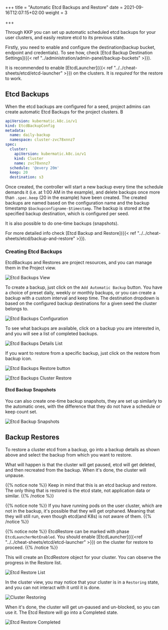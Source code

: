 +++
title = "Automatic Etcd Backups and Restore"
date = 2021-09-16T12:07:15+02:00
weight = 3

+++

Through KKP you can set up automatic scheduled etcd backups for your user clusters, and easily restore etcd to its previous state.

Firstly, you need to enable and configure the destination(backup bucket, endpoint and credentials). To see how, check [Etcd Backup Destination Settings]({{< ref "../administration/admin-panel/backup-buckets" >}}).

It is recommended to enable [EtcdLauncher]({{< ref "../../cheat-sheets/etcd/etcd-launcher" >}}) on the clusters.
It is _required_ for the restore to work.

## Etcd Backups

When the etcd backups are configured for a seed, project admins can create automatic Etcd Backups for the project clusters. B

```yaml
apiVersion: kubermatic.k8c.io/v1
kind: EtcdBackupConfig
metadata:
  name: daily-backup
  namespace: cluster-zvc78xnnz7
spec:
  cluster:
    apiVersion: kubermatic.k8c.io/v1
    kind: Cluster
    name: zvc78xnnz7
  schedule: '@every 20m'
  keep: 20
  destination: s3
```

Once created, the controller will start a new backup every time the schedule demands it (i.e. at 1:00 AM in the example),
and delete backups once more than `.spec.keep` (20 in the example) have been created. The created backups are named based
on the configuration name and the backup timestamp `$backupconfigname-$timestamp`. The backup is stored at the specified backup destination,
which is configured per seed.

It is also possible to do one-time backups (snapshots).

For more detailed info check [Etcd Backup and Restore]({{< ref "../../cheat-sheets/etcd/backup-and-restore" >}}).

### Creating Etcd Backups

EtcdBackups and Restores are project resources, and you can manage them in the Project view.

![Etcd Backups View](/img/kubermatic/main/ui/etcd_backups.png?classes=shadow,border "Project Etcd Backups")

To create a backup, just click on the `Add Automatic Backup` button. You have a choice of preset daily, weekly or monthly backups,
or you can create a backup with a custom interval and keep time. The destination dropdown is based on the configured backup destinations
for a given seed the cluster belongs to.

![Etcd Backups Configuration](/img/kubermatic/main/ui/add_backup.png?classes=shadow,border "Etcd Backups Configuration")

To see what backups are available, click on a backup you are interested in, and you will see a list of completed backups.

![Etcd Backups Details List](/img/kubermatic/main/ui/backups_list.png?classes=shadow,border "Etcd Backups Details")

If you want to restore from a specific backup, just click on the restore from backup icon.

![Etcd Backups Restore button](/img/kubermatic/main/ui/restore_backup.png?classes=shadow,border "Restore backup button")

![Etcd Backups Cluster Restore](/img/kubermatic/main/ui/restore_cluster.png?classes=shadow,border "Restore etcd backup for cluster")

#### Etcd Backup Snapshots

You can also create one-time backup snapshots, they are set up similarly to the automatic ones, with the difference that they do not
have a schedule or keep count set.

![Etcd Backup Snapshots](/img/kubermatic/main/ui/add_backup_snapshot.png?classes=shadow,border "Etcd Backup Snapshots")

## Backup Restores

To restore a cluster etcd from a backup, go into a backup details as shown above and select the backup from which you want to restore.

What will happen is that the cluster will get paused, etcd will get deleted, and then recreated from the backup. When it's done, the cluster will unpause.

{{% notice note %}}
Keep in mind that this is an etcd backup and restore. The only thing that is restored is the etcd state, not application data or similar.
{{% /notice %}}

{{% notice note %}}
If you have running pods on the user cluster, which are not in the backup, it's possible that they will get orphaned.
Meaning that they will still run, even though etcd(and K8s) is not aware of them.
{{% /notice %}}

{{% notice note %}}
EtcdRestore can be marked with phase `EtcdLauncherNotEnabled`. You should
enable [EtcdLauncher]({{<ref "../../cheat-sheets/etcd/etcd-launcher" >}}) on the cluster for restore to proceed.
{{% /notice %}}

This will create an EtcdRestore object for your cluster. You can observe the progress in the Restore list.

![Etcd Restore List](/img/kubermatic/main/ui/etcd_restores_list.png?classes=shadow,border "Etcd Restore List")

In the cluster view, you may notice that your cluster is in a `Restoring` state, and you can not interact with it until it is done.

![Cluster Restoring](/img/kubermatic/main/ui/cluster_restoring.png?classes=shadow,border "Cluster Restoring")

When it's done, the cluster will get un-paused and un-blocked, so you can use it. The Etcd Restore will go into a Completed state.

![Etcd Restore Completed](/img/kubermatic/main/ui/restore_completed.png?classes=shadow,border "Etcd Restore Completed")

